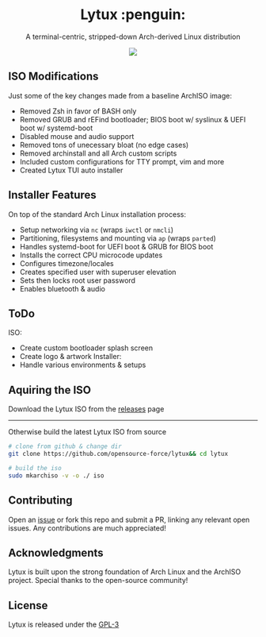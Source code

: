 <div align="center">
<h1>Lytux :penguin:</h1>
<p>A terminal-centric, stripped-down Arch-derived Linux distribution</p>

<a href="https://discord.gg/W4mQqNnfSq"><img src="https://discordapp.com/api/guilds/913584348937207839/widget.png?style=shield"/></a>
</div>

## ISO Modifications
Just some of the key changes made from a baseline ArchISO image:
- Removed Zsh in favor of BASH only
- Removed GRUB and rEFind bootloader; BIOS boot w/ syslinux & UEFI boot w/ systemd-boot
- Disabled mouse and audio support
- Removed tons of unecessary bloat (no edge cases)
- Removed archinstall and all Arch custom scripts
- Included custom configurations for TTY prompt, vim and more
- Created Lytux TUI auto installer

## Installer Features
On top of the standard Arch Linux installation process:
- Setup networking via `nc` (wraps `iwctl` or `nmcli`)
- Partitioning, filesystems and mounting via `ap` (wraps `parted`)
- Handles systemd-boot for UEFI boot & GRUB for BIOS boot
- Installs the correct CPU microcode updates
- Configures timezone/locales
- Creates specified user with superuser elevation
- Sets then locks root user password
- Enables bluetooth & audio

## ToDo
ISO:
- Create custom bootloader splash screen
- Create logo & artwork
Installer:
- Handle various environments & setups

## Aquiring the ISO
Download the Lytux ISO from the [releases](https://github.com/opensource-force/lytux/releases) page

---

Otherwise build the latest Lytux ISO from source
```bash
# clone from github & change dir
git clone https://github.com/opensource-force/lytux&& cd lytux

# build the iso
sudo mkarchiso -v -o ./ iso
```

## Contributing
Open an [issue](https://github.com/opensource-force/lytux/issues) or fork this repo and submit a PR, linking any relevant open issues. Any contributions are much appreciated!

## Acknowledgments
Lytux is built upon the strong foundation of Arch Linux and the ArchISO project. Special thanks to the open-source community!

## License
Lytux is released under the [GPL-3](LICENSE)
